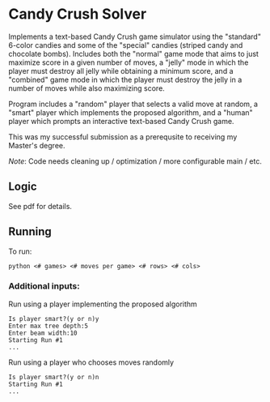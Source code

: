 # Candy Crush Solver

Implements a text-based Candy Crush game simulator using the "standard" 6-color candies and some of the "special" candies (striped candy and chocolate bombs).  Includes both the "normal" game mode that aims to just maximize score in a given number of moves, a "jelly" mode in which the player must destroy all jelly while obtaining a minimum score, and a "combined" game mode in which the player must destroy the jelly in a number of moves while also maximizing score.

Program includes a "random" player that selects a valid move at random, a "smart" player which implements the proposed algorithm, and a "human" player which prompts an interactive text-based Candy Crush game.

This was my successful submission as a prerequsite to receiving my Master's degree.

_Note_: Code needs cleaning up / optimization / more configurable main / etc.

## Logic
See pdf for details.

## Running
To run:
```
python <# games> <# moves per game> <# rows> <# cols>
```
### Additional inputs:
Run using a player implementing the proposed algorithm
```
Is player smart?(y or n)y
Enter max tree depth:5
Enter beam width:10
Starting Run #1
...
```
Run using a player who chooses moves randomly
```
Is player smart?(y or n)n
Starting Run #1
...
```
